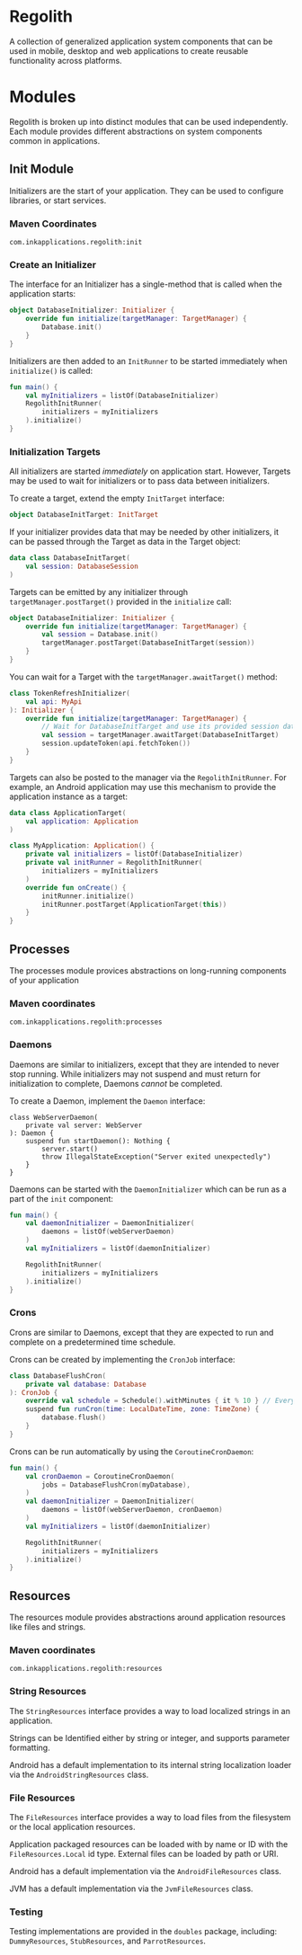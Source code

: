 Regolith
========

A collection of generalized application system components that can be used
in mobile, desktop and web applications to create reusable functionality
across platforms.

Modules
=======

Regolith is broken up into distinct modules that can be used independently.
Each module provides different abstractions on system components common
in applications.

Init Module
-----------

Initializers are the start of your application. They can be used to configure
libraries, or start services.

### Maven Coordinates

    com.inkapplications.regolith:init

### Create an Initializer

The interface for an Initializer has a single-method that is called when
the application starts:

```kotlin
object DatabaseInitializer: Initializer {
    override fun initialize(targetManager: TargetManager) {
        Database.init()
    }
}
```

Initializers are then added to an `InitRunner` to be started immediately
when `initialize()` is called:

```kotlin
fun main() {
    val myInitializers = listOf(DatabaseInitializer)
    RegolithInitRunner(
        initializers = myInitializers
    ).initialize()
}
```

### Initialization Targets

All initializers are started *immediately* on application start. However,
Targets may be used to wait for initializers or to pass data between
initializers.

To create a target, extend the empty `InitTarget` interface:

```kotlin
object DatabaseInitTarget: InitTarget
```

If your initializer provides data that may be needed by other initializers,
it can be passed through the Target as data in the Target object:


```kotlin
data class DatabaseInitTarget(
    val session: DatabaseSession
)
```

Targets can be emitted by any initializer through
`targetManager.postTarget()` provided in the `initialize` call:

```kotlin
object DatabaseInitializer: Initializer {
    override fun initialize(targetManager: TargetManager) {
        val session = Database.init()
        targetManager.postTarget(DatabaseInitTarget(session))
    }
}
```

You can wait for a Target with the `targetManager.awaitTarget()` method:

```kotlin
class TokenRefreshInitializer(
    val api: MyApi
): Initializer {
    override fun initialize(targetManager: TargetManager) {
        // Wait for DatabaseInitTarget and use its provided session data:
        val session = targetManager.awaitTarget(DatabaseInitTarget)
        session.updateToken(api.fetchToken())
    }
}
```

Targets can also be posted to the manager via the `RegolithInitRunner`.
For example, an Android application may use this mechanism to provide
the application instance as a target:

```kotlin
data class ApplicationTarget(
    val application: Application
)

class MyApplication: Application() {
    private val initializers = listOf(DatabaseInitializer)
    private val initRunner = RegolithInitRunner(
        initializers = myInitializers
    )
    override fun onCreate() {
        initRunner.initialize()
        initRunner.postTarget(ApplicationTarget(this))
    }
}
```

Processes
---------

The processes module provices abstractions on long-running components of
your application

### Maven coordinates

    com.inkapplications.regolith:processes

### Daemons

Daemons are similar to initializers, except that they are intended to
never stop running. While initializers may not suspend and must return
for initialization to complete, Daemons *cannot* be completed.

To create a Daemon, implement the `Daemon` interface:

```
class WebServerDaemon(
    private val server: WebServer
): Daemon {
    suspend fun startDaemon(): Nothing {
        server.start()
        throw IllegalStateException("Server exited unexpectedly")
    }
}
```

Daemons can be started with the `DaemonInitializer` which can be run
as a part of the `init` component:

```kotlin
fun main() {
    val daemonInitializer = DaemonInitializer(
        daemons = listOf(webServerDaemon)
    )
    val myInitializers = listOf(daemonInitializer)

    RegolithInitRunner(
        initializers = myInitializers
    ).initialize()
}
```

### Crons

Crons are similar to Daemons, except that they are expected to run and
complete on a predetermined time schedule.

Crons can be created by implementing the `CronJob` interface:

```kotlin
class DatabaseFlushCron(
    private val database: Database
): CronJob {
    override val schedule = Schedule().withMinutes { it % 10 } // Every 10 minutes
    suspend fun runCron(time: LocalDateTime, zone: TimeZone) {
        database.flush()
    }
}
```

Crons can be run automatically by using the `CoroutineCronDaemon`:

```kotlin
fun main() {
    val cronDaemon = CoroutineCronDaemon(
        jobs = DatabaseFlushCron(myDatabase),
    )
    val daemonInitializer = DaemonInitializer(
        daemons = listOf(webServerDaemon, cronDaemon)
    )
    val myInitializers = listOf(daemonInitializer)

    RegolithInitRunner(
        initializers = myInitializers
    ).initialize()
}
```

Resources
---------

The resources module provides abstractions around application resources like
files and strings.

### Maven coordinates

    com.inkapplications.regolith:resources

### String Resources

The `StringResources` interface provides a way to load localized strings
in an application.

Strings can be Identified either by string or integer, and supports parameter
formatting.

Android has a default implementation to its internal string localization
loader via the `AndroidStringResources` class.

### File Resources

The `FileResources` interface provides a way to load files from the
filesystem or the local application resources.

Application packaged resources can be loaded with by name or ID with the
`FileResources.Local` id type. External files can be loaded by path or URI.

Android has a default implementation via the `AndroidFileResources` class.

JVM has a default implementation via the `JvmFileResources` class.

### Testing

Testing implementations are provided in the `doubles` package, including:
`DummyResources`, `StubResources`, and `ParrotResources`.
